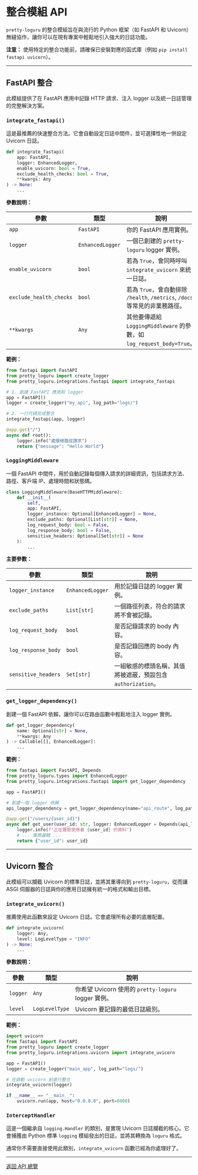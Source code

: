 # 整合模組 API

`pretty-loguru` 的整合模組旨在與流行的 Python 框架（如 FastAPI 和 Uvicorn）無縫協作，讓你可以在現有專案中輕鬆地引入強大的日誌功能。

**注意：** 使用特定的整合功能前，請確保已安裝對應的函式庫（例如 `pip install fastapi uvicorn`）。

---

## FastAPI 整合

此模組提供了在 FastAPI 應用中記錄 HTTP 請求、注入 logger 以及統一日誌管理的完整解決方案。

### `integrate_fastapi()`

這是最推薦的快速整合方法。它會自動設定日誌中間件，並可選擇性地一併設定 Uvicorn 日誌。

```python
def integrate_fastapi(
    app: FastAPI,
    logger: EnhancedLogger,
    enable_uvicorn: bool = True,
    exclude_health_checks: bool = True,
    **kwargs: Any
) -> None:
    ...
```

**參數說明：**

| 參數 | 類型 | 說明 |
| --- | --- | --- |
| `app` | `FastAPI` | 你的 FastAPI 應用實例。 |
| `logger` | `EnhancedLogger` | 一個已創建的 `pretty-loguru` logger 實例。 |
| `enable_uvicorn` | `bool` | 若為 `True`，會同時呼叫 `integrate_uvicorn` 來統一日誌。 |
| `exclude_health_checks` | `bool` | 若為 `True`，會自動排除 `/health`, `/metrics`, `/docs` 等常見的非業務路徑。 |
| `**kwargs` | `Any` | 其他要傳遞給 `LoggingMiddleware` 的參數，如 `log_request_body=True`。 |

**範例：**

```python
from fastapi import FastAPI
from pretty_loguru import create_logger
from pretty_loguru.integrations.fastapi import integrate_fastapi

# 1. 創建 FastAPI 應用和 logger
app = FastAPI()
logger = create_logger("my_api", log_path="logs/")

# 2. 一行代碼完成整合
integrate_fastapi(app, logger)

@app.get("/")
async def root():
    logger.info("處理根路徑請求")
    return {"message": "Hello World"}
```

### `LoggingMiddleware`

一個 FastAPI 中間件，用於自動記錄每個傳入請求的詳細資訊，包括請求方法、路徑、客戶端 IP、處理時間和狀態碼。

```python
class LoggingMiddleware(BaseHTTPMiddleware):
    def __init__(
        self,
        app: FastAPI,
        logger_instance: Optional[EnhancedLogger] = None,
        exclude_paths: Optional[List[str]] = None,
        log_request_body: bool = False,
        log_response_body: bool = False,
        sensitive_headers: Optional[Set[str]] = None
    ):
        ...
```

**主要參數：**

| 參數 | 類型 | 說明 |
| --- | --- | --- |
| `logger_instance` | `EnhancedLogger` | 用於記錄日誌的 logger 實例。 |
| `exclude_paths` | `List[str]` | 一個路徑列表，符合的請求將不會被記錄。 |
| `log_request_body` | `bool` | 是否記錄請求的 body 內容。 |
| `log_response_body` | `bool` | 是否記錄回應的 body 內容。 |
| `sensitive_headers` | `Set[str]` | 一組敏感的標頭名稱，其值將被遮蔽，預設包含 `authorization`。 |

### `get_logger_dependency()`

創建一個 FastAPI 依賴，讓你可以在路由函數中輕鬆地注入 logger 實例。

```python
def get_logger_dependency(
    name: Optional[str] = None,
    **kwargs: Any
) -> Callable[[], EnhancedLogger]:
    ...
```

**範例：**

```python
from fastapi import FastAPI, Depends
from pretty_loguru.types import EnhancedLogger
from pretty_loguru.integrations.fastapi import get_logger_dependency

app = FastAPI()

# 創建一個 logger 依賴
api_logger_dependency = get_logger_dependency(name="api_route", log_path="logs/api.log")

@app.get("/users/{user_id}")
async def get_user(user_id: str, logger: EnhancedLogger = Depends(api_logger_dependency)):
    logger.info(f"正在獲取使用者 {user_id} 的資料")
    # ... 業務邏輯 ...
    return {"user_id": user_id}
```

---

## Uvicorn 整合

此模組可以攔截 Uvicorn 的標準日誌，並將其重導向到 `pretty-loguru`，從而讓 ASGI 伺服器的日誌與你的應用日誌擁有統一的格式和輸出目標。

### `integrate_uvicorn()`

推薦使用此函數來設定 Uvicorn 日誌。它會處理所有必要的底層配置。

```python
def integrate_uvicorn(
    logger: Any,
    level: LogLevelType = "INFO"
) -> None:
    ...
```

**參數說明：**

| 參數 | 類型 | 說明 |
| --- | --- | --- |
| `logger` | `Any` | 你希望 Uvicorn 使用的 `pretty-loguru` logger 實例。 |
| `level` | `LogLevelType` | Uvicorn 要記錄的最低日誌級別。 |

**範例：**

```python
import uvicorn
from fastapi import FastAPI
from pretty_loguru import create_logger
from pretty_loguru.integrations.uvicorn import integrate_uvicorn

app = FastAPI()
logger = create_logger("main_app", log_path="logs/")

# 在啟動 uvicorn 前進行整合
integrate_uvicorn(logger)

if __name__ == "__main__":
    uvicorn.run(app, host="0.0.0.0", port=8000)
```

### `InterceptHandler`

這是一個繼承自 `logging.Handler` 的類別，是實現 Uvicorn 日誌攔截的核心。它會捕獲由 Python 標準 `logging` 模組發出的日誌，並將其轉換為 `loguru` 格式。

通常你不需要直接使用此類別，`integrate_uvicorn` 函數已經為你處理好了。

---

[返回 API 總覽](./index.md)
